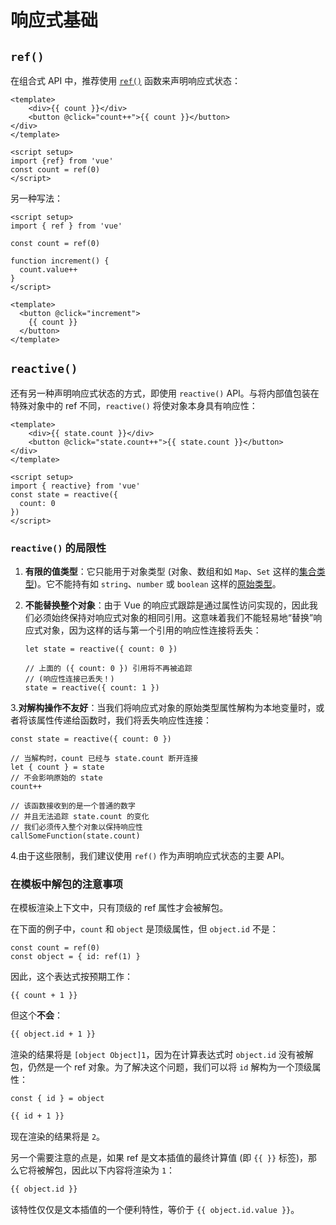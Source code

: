 # 响应式基础

## `ref()`

在组合式 API 中，推荐使用 [`ref()`](https://cn.vuejs.org/api/reactivity-core.html#ref) 函数来声明响应式状态：

```vue
<template>
    <div>{{ count }}</div>
    <button @click="count++">{{ count }}</button>
</div>
</template>

<script setup>
import {ref} from 'vue'
const count = ref(0)
</script>
```

另一种写法：

```vue
<script setup>
import { ref } from 'vue'

const count = ref(0)

function increment() {
  count.value++
}
</script>

<template>
  <button @click="increment">
    {{ count }}
  </button>
</template>
```

## `reactive()`

还有另一种声明响应式状态的方式，即使用 `reactive()` API。与将内部值包装在特殊对象中的 ref 不同，`reactive()` 将使对象本身具有响应性：

```vue
<template>
    <div>{{ state.count }}</div>
    <button @click="state.count++">{{ state.count }}</button>
</div>
</template>

<script setup>
import { reactive} from 'vue'
const state = reactive({
  count: 0
})
</script>
```

### `reactive()` 的局限性

1. **有限的值类型**：它只能用于对象类型 (对象、数组和如 `Map`、`Set` 这样的[集合类型](https://developer.mozilla.org/en-US/docs/Web/vue/Reference/Global_Objects#keyed_collections))。它不能持有如 `string`、`number` 或 `boolean` 这样的[原始类型](https://developer.mozilla.org/en-US/docs/Glossary/Primitive)。

2. **不能替换整个对象**：由于 Vue 的响应式跟踪是通过属性访问实现的，因此我们必须始终保持对响应式对象的相同引用。这意味着我们不能轻易地“替换”响应式对象，因为这样的话与第一个引用的响应性连接将丢失：

   ```vue
   let state = reactive({ count: 0 })
   
   // 上面的 ({ count: 0 }) 引用将不再被追踪
   // (响应性连接已丢失！)
   state = reactive({ count: 1 })
   ```

3.**对解构操作不友好**：当我们将响应式对象的原始类型属性解构为本地变量时，或者将该属性传递给函数时，我们将丢失响应性连接：

```vue
const state = reactive({ count: 0 })

// 当解构时，count 已经与 state.count 断开连接
let { count } = state
// 不会影响原始的 state
count++

// 该函数接收到的是一个普通的数字
// 并且无法追踪 state.count 的变化
// 我们必须传入整个对象以保持响应性
callSomeFunction(state.count)
```

4.由于这些限制，我们建议使用 `ref()` 作为声明响应式状态的主要 API。

### 在模板中解包的注意事项

在模板渲染上下文中，只有顶级的 ref 属性才会被解包。

在下面的例子中，`count` 和 `object` 是顶级属性，但 `object.id` 不是：

```vue
const count = ref(0)
const object = { id: ref(1) }
```

因此，这个表达式按预期工作：

```vue
{{ count + 1 }}
```

但这个**不会**：

```bash
{{ object.id + 1 }}
```

渲染的结果将是 `[object Object]1`，因为在计算表达式时 `object.id` 没有被解包，仍然是一个 ref 对象。为了解决这个问题，我们可以将 `id` 解构为一个顶级属性：

```vue
const { id } = object
```

```bash
{{ id + 1 }}
```

现在渲染的结果将是 `2`。

另一个需要注意的点是，如果 ref 是文本插值的最终计算值 (即 `{{ }}` 标签)，那么它将被解包，因此以下内容将渲染为 `1`：

```bash
{{ object.id }}
```

该特性仅仅是文本插值的一个便利特性，等价于 `{{ object.id.value }}`。